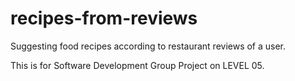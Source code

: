 # recipes-from-reviews
Suggesting food recipes according to restaurant reviews of a user.

This is for Software Development Group Project on LEVEL 05.
